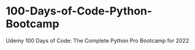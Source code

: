 # 100-Days-of-Code-Python-Bootcamp
Udemy 100 Days of Code: The Complete Python Pro Bootcamp for 2022
